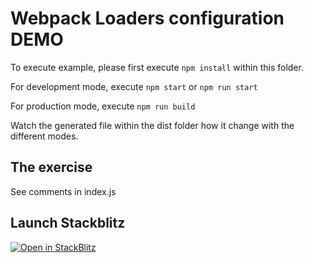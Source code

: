 # Webpack Loaders configuration DEMO

To execute example, please first execute `npm install` within this folder.

For development mode, execute `npm start` or `npm run start`

For production mode, execute `npm run build`

Watch the generated file within the dist folder how it change with the different modes.

## The exercise

See comments in index.js

## Launch Stackblitz
[![Open in StackBlitz](https://developer.stackblitz.com/img/open_in_stackblitz.svg)](https://stackblitz.com/github/fork/tanjaChristina/taskRunners-bundlers/tree/main/examples/_loaders-exercise)
